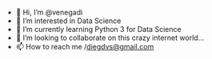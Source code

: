 - 👋 Hi, I’m @venegadi
- 👀 I’m interested in Data Science
- 🌱 I’m currently learning Python 3 for Data Science
- 💞️ I’m looking to collaborate on this crazy internet world...
- 📫 How to reach me /diegdvs@gmail.com

<!---
venegadi/venegadi is a ✨ special ✨ repository because its `README.md` (this file) appears on your GitHub profile.
You can click the Preview link to take a look at your changes.
--->
